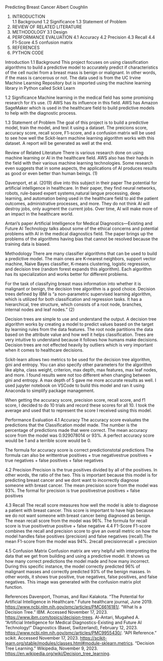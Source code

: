 Predicting Breast Cancer
Albert Coughlin




1. INTRODUCTION 										
1.1 Background 
1.2 Significance 
1.3 Statement of Problem 
2. REVIEW OF RELATED LITERATURE 
3. METHODOLOGY 
3.1  Design 
4. PERFORMANCE EVALUATION 
4.1 Accuracy 
4.2 Precision 
4.3 Recall 
4.4 F1-Score 
4.5 confusion matrix
5. REFERENCES 
6. PYTHON CODE 







Introduction
1.1 Background
This project focuses on using classification algorithms to build a predictive model to accurately predict if characteristics of the cell nuclei from a breast mass is benign or malignant. In other words, if the mass is cancerous or not. The data used is from the UC Irvine Machine Learning Repository but is imported using the machine learning library in Python called Sckit Learn

1.2 Significance
Machine learning in the medical field has some promising research for it’s use. (1)  AWS has its influence in this field. AWS has Amazon SageMaker which is used in the healthcare field to build predictive models to help with the diagnostic process.

1.3 Statement of Problem
The goal of this project is to build a predictive model, train the model, and test it using a dataset. The preicions score, accuracy score, recall score, F1-score, and a confusion matrix will be used to see how well the Sckit-learn machine learning algorithm works with this dataset. A report will be generated as well at the end. 












Review of Related Literature
There is various research done on using machine learning or AI in the healthcare field. AWS also has their hands in the field with their various machine learning technologies. Some research even suggests that in some aspects, the applications of AI produces results as good or even better than human beings. (1)

Davenport, et al. (2019) dive into this subject in their paper The potential for artificial intelligence in healthcare. In their paper, they find neural networks, robots, rule-based expert systems,natural langue processing, deep learning, and automation being used in the healthcare field to aid the patient outcomes, administrative processes, and more. They do not think AI will destroy jobs, only augment the current jobs. Over time, AI will make more of an impact in the healthcare world. 

Antari’s paper Artificial Intelligence for Medical Diagnostics—Existing and Future AI Technology talks about some of the ethical concerns and potential problems with AI in the medical diagnostics field. The paper brings up the problems of the algorithms having bias that cannot be resolved because the training data is biased.















Methodology
There are many classifier algorithms that can be used to build a predictive model. The main ones are K-nearest neighbors, support vector machine, Naive Bayes classifier, K-means clustering, logistic regression, and decision tree (random forest expands this algorithm). Each algorithm has its specialization and works better for different problems.

For the task of classifying breast mass information into whether it is malignant or benign, the decision tree algorithm is a good choice. Decision trees defined by IBM is “a non-parametric supervised learning algorithm, which is utilized for both classification and regression tasks. It has a hierarchical, tree structure, which consists of a root node, branches, internal nodes and leaf nodes.” (2)

Decision trees are simple to use and understand the output. A decision tree algorithm works by creating a model to predict values based on the target by learning rules from the data features. The root node partitions the data based on the attribute value and how well it helps classification. Trees are very intuitive to understand because it follows how humans make decisions.  Decision trees are not effected heavily by outliers which is very important when it comes to healthcare decisions. 

Sckit-learn allows two metrics to be used for the decision tree algorithm, gini and entropy. You can also specify other parameters for the algorithm like alpha, class weight, criterion, max depth, max features, max leaf nodes, and more. I found results were not too different when changing between gini and entropy. A max depth of 5 gave me more accurate results as well. I used jupyter notebook on VSCode to build this model and ran it using Anaconda to simplify package management. 

When getting the accuracy score, precision score, recall score, and f1 score, I decided to do 10 trials and record these scores for all 10. I took the average and used that to represent the score I received using this model.















Performance Evaluation
4.1 Accuracy 
The accuracy score evaluates the predictions that the Classification model made. The number is the percentage of predictions made that were correct. The mean accuracy score from the model was 0.929078014 or  93%. A perfect accuracy score would be 1 and a terrible score would be 0. 

The formula for accuracy score is  correct predictionstotal predictions 
The formula can also be writtentrue positives + true negativestrue positives + true negatives + false positives + false negatives

4.2 Precision 
Precision is the true positives divided by all of the positives. In other words, the ratio of the two. This is important because this model is for predicting breast cancer and we dont want to incorrectly diagnose someone with breast cancer. The mean precision score from the model was 93%. 
The formal for precision is true positivestrue positives + false positives

4.3 Recall 
The recall score measures how well the model is able to diagnose a patient with breast cancer. This score is important to have high because we do not want someone with breast cancer being diagnosed as benign. The mean recall score from the model was 96%.
The formula for recall score is true positivetrue positive + false negative
4.4 F1-Score 
F1-score combines the recall and precision score to give an overall metric on how the model handles false positives (precision) and false negatives (recall).The mean F1-score from the model was 94%.
 2recall  precisionrecall + precision

4.5 Confusion Matrix
Confusion matrix are very helpful with interpreting the data that we get from building and using a predictive model. It shows us how many correct predictions the model made and how many incorrect. During this specific instance, the model correctly predicted 96% of malignant masses and correctly predicted 93% of the benign masses. In other words, it shows true positive, true negatives, false positives, and false negatives. This image was generated with the confusion matrix plot function.








References
Davenport, Thomas, and Ravi Kalakota. “The Potential for Artificial Intelligence in Healthcare.” Future healthcare journal, June 2019. https://www.ncbi.nlm.nih.gov/pmc/articles/PMC6616181/. 
“What Is a Decision Tree.” IBM. Accessed November 17, 2023. https://www.ibm.com/topics/decision-trees. 
Al-Antari, Mugahed A. “Artificial Intelligence for Medical Diagnostics-Existing and Future AI Technology!” Diagnostics (Basel, Switzerland), February 12, 2023. https://www.ncbi.nlm.nih.gov/pmc/articles/PMC9955430/. 
“API Reference.” scikit. Accessed November 17, 2023. https://scikit-learn.org/stable/modules/classes.html#module-sklearn.metrics. 
“Decision Tree Learning.” Wikipedia, November 9, 2023. https://en.wikipedia.org/wiki/Decision_tree_learning. 

